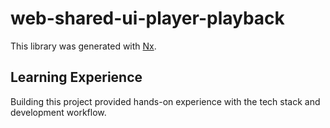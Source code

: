 # web-shared-ui-player-playback

This library was generated with [Nx](https://nx.dev).


## Learning Experience

Building this project provided hands-on experience with the tech stack and development workflow.
